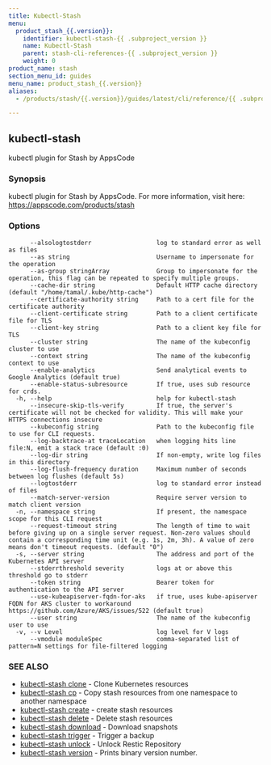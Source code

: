 ```yaml
---
title: Kubectl-Stash
menu:
  product_stash_{{.version}}:
    identifier: kubectl-stash-{{ .subproject_version }}
    name: Kubectl-Stash
    parent: stash-cli-references-{{ .subproject_version }}
    weight: 0
product_name: stash
section_menu_id: guides
menu_name: product_stash_{{.version}}
aliases:
  - /products/stash/{{.version}}/guides/latest/cli/reference/{{ .subproject_version }}

---
```

## kubectl-stash

kubectl plugin for Stash by AppsCode

### Synopsis

kubectl plugin for Stash by AppsCode. For more information, visit here: https://appscode.com/products/stash

### Options

```
      --alsologtostderr                  log to standard error as well as files
      --as string                        Username to impersonate for the operation
      --as-group stringArray             Group to impersonate for the operation, this flag can be repeated to specify multiple groups.
      --cache-dir string                 Default HTTP cache directory (default "/home/tamal/.kube/http-cache")
      --certificate-authority string     Path to a cert file for the certificate authority
      --client-certificate string        Path to a client certificate file for TLS
      --client-key string                Path to a client key file for TLS
      --cluster string                   The name of the kubeconfig cluster to use
      --context string                   The name of the kubeconfig context to use
      --enable-analytics                 Send analytical events to Google Analytics (default true)
      --enable-status-subresource        If true, uses sub resource for crds.
  -h, --help                             help for kubectl-stash
      --insecure-skip-tls-verify         If true, the server's certificate will not be checked for validity. This will make your HTTPS connections insecure
      --kubeconfig string                Path to the kubeconfig file to use for CLI requests.
      --log-backtrace-at traceLocation   when logging hits line file:N, emit a stack trace (default :0)
      --log-dir string                   If non-empty, write log files in this directory
      --log-flush-frequency duration     Maximum number of seconds between log flushes (default 5s)
      --logtostderr                      log to standard error instead of files
      --match-server-version             Require server version to match client version
  -n, --namespace string                 If present, the namespace scope for this CLI request
      --request-timeout string           The length of time to wait before giving up on a single server request. Non-zero values should contain a corresponding time unit (e.g. 1s, 2m, 3h). A value of zero means don't timeout requests. (default "0")
  -s, --server string                    The address and port of the Kubernetes API server
      --stderrthreshold severity         logs at or above this threshold go to stderr
      --token string                     Bearer token for authentication to the API server
      --use-kubeapiserver-fqdn-for-aks   if true, uses kube-apiserver FQDN for AKS cluster to workaround https://github.com/Azure/AKS/issues/522 (default true)
      --user string                      The name of the kubeconfig user to use
  -v, --v Level                          log level for V logs
      --vmodule moduleSpec               comma-separated list of pattern=N settings for file-filtered logging
```

### SEE ALSO

* [kubectl-stash clone](/docs/kubectl-stash_clone.md)	 - Clone Kubernetes resources
* [kubectl-stash cp](/docs/kubectl-stash_cp.md)	 - Copy stash resources from one namespace to another namespace
* [kubectl-stash create](/docs/kubectl-stash_create.md)	 - create stash resources
* [kubectl-stash delete](/docs/kubectl-stash_delete.md)	 - Delete stash resources
* [kubectl-stash download](/docs/kubectl-stash_download.md)	 - Download snapshots
* [kubectl-stash trigger](/docs/kubectl-stash_trigger.md)	 - Trigger a backup
* [kubectl-stash unlock](/docs/kubectl-stash_unlock.md)	 - Unlock Restic Repository
* [kubectl-stash version](/docs/kubectl-stash_version.md)	 - Prints binary version number.

